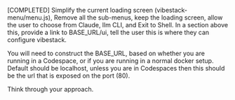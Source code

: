 [COMPLETED] Simplify the current loading screen (vibestack-menu/menu.js), Remove all the sub-menus, keep the loading screen, allow the user to choose from Claude, llm CLI, and Exit to Shell. In a section above this, provide a link to BASE_URL/ui, tell the user this is where they can configure vibestack. 

You will need to construct the BASE_URL, based on whether you are running in a Codespace, or if you are running in a normal docker setup. Default should be localhost, unless you are in Codespaces then this should be the url that is exposed on the port (80). 

Think through your approach. 
